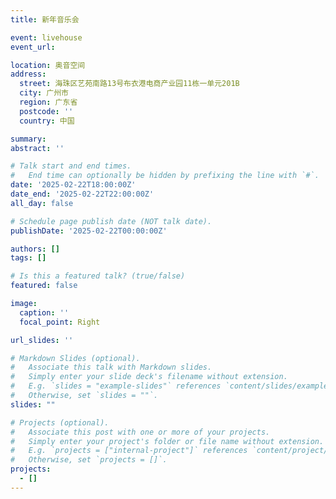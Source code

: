 ```yaml
---
title: 新年音乐会

event: livehouse
event_url: 

location: 奥音空间
address:
  street: 海珠区艺苑南路13号布衣港电商产业园11栋一单元201B
  city: 广州市
  region: 广东省
  postcode: ''
  country: 中国

summary: 
abstract: ''

# Talk start and end times.
#   End time can optionally be hidden by prefixing the line with `#`.
date: '2025-02-22T18:00:00Z'
date_end: '2025-02-22T22:00:00Z'
all_day: false

# Schedule page publish date (NOT talk date).
publishDate: '2025-02-22T00:00:00Z'

authors: []
tags: []

# Is this a featured talk? (true/false)
featured: false

image:
  caption: ''
  focal_point: Right

url_slides: ''

# Markdown Slides (optional).
#   Associate this talk with Markdown slides.
#   Simply enter your slide deck's filename without extension.
#   E.g. `slides = "example-slides"` references `content/slides/example-slides.md`.
#   Otherwise, set `slides = ""`.
slides: ""

# Projects (optional).
#   Associate this post with one or more of your projects.
#   Simply enter your project's folder or file name without extension.
#   E.g. `projects = ["internal-project"]` references `content/project/deep-learning/index.md`.
#   Otherwise, set `projects = []`.
projects:
  - []
---
```

